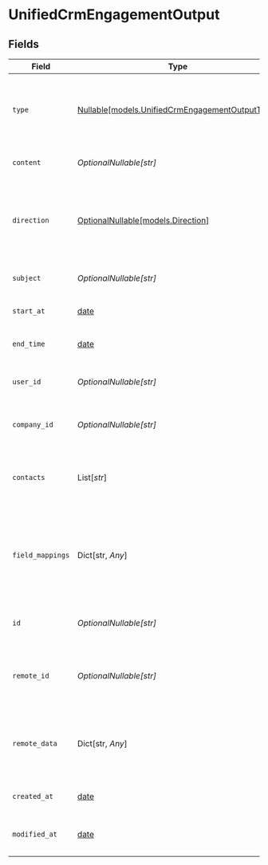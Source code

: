 # UnifiedCrmEngagementOutput


## Fields

| Field                                                                                          | Type                                                                                           | Required                                                                                       | Description                                                                                    | Example                                                                                        |
| ---------------------------------------------------------------------------------------------- | ---------------------------------------------------------------------------------------------- | ---------------------------------------------------------------------------------------------- | ---------------------------------------------------------------------------------------------- | ---------------------------------------------------------------------------------------------- |
| `type`                                                                                         | [Nullable[models.UnifiedCrmEngagementOutputType]](../models/unifiedcrmengagementoutputtype.md) | :heavy_check_mark:                                                                             | The type of the engagement. Authorized values are EMAIL, CALL or MEETING                       | MEETING                                                                                        |
| `content`                                                                                      | *OptionalNullable[str]*                                                                        | :heavy_minus_sign:                                                                             | The content of the engagement                                                                  | Meeting call with CTO                                                                          |
| `direction`                                                                                    | [OptionalNullable[models.Direction]](../models/direction.md)                                   | :heavy_minus_sign:                                                                             | The direction of the engagement. Authorized values are INBOUND or OUTBOUND                     | INBOUND                                                                                        |
| `subject`                                                                                      | *OptionalNullable[str]*                                                                        | :heavy_minus_sign:                                                                             | The subject of the engagement                                                                  | Technical features planning                                                                    |
| `start_at`                                                                                     | [date](https://docs.python.org/3/library/datetime.html#date-objects)                           | :heavy_minus_sign:                                                                             | The start time of the engagement                                                               | 2024-10-01T12:00:00Z                                                                           |
| `end_time`                                                                                     | [date](https://docs.python.org/3/library/datetime.html#date-objects)                           | :heavy_minus_sign:                                                                             | The end time of the engagement                                                                 | 2024-10-01T22:00:00Z                                                                           |
| `user_id`                                                                                      | *OptionalNullable[str]*                                                                        | :heavy_minus_sign:                                                                             | The UUID of the user tied to the engagement                                                    | 801f9ede-c698-4e66-a7fc-48d19eebaa4f                                                           |
| `company_id`                                                                                   | *OptionalNullable[str]*                                                                        | :heavy_minus_sign:                                                                             | The UUID of the company tied to the engagement                                                 | 801f9ede-c698-4e66-a7fc-48d19eebaa4f                                                           |
| `contacts`                                                                                     | List[*str*]                                                                                    | :heavy_minus_sign:                                                                             | The UUIDs of contacts tied to the engagement object                                            | [<br/>"801f9ede-c698-4e66-a7fc-48d19eebaa4f"<br/>]                                             |
| `field_mappings`                                                                               | Dict[str, *Any*]                                                                               | :heavy_minus_sign:                                                                             | The custom field mappings of the engagement between the remote 3rd party & Panora              | {<br/>"fav_dish": "broccoli",<br/>"fav_color": "red"<br/>}                                     |
| `id`                                                                                           | *OptionalNullable[str]*                                                                        | :heavy_minus_sign:                                                                             | The UUID of the engagement                                                                     | 801f9ede-c698-4e66-a7fc-48d19eebaa4f                                                           |
| `remote_id`                                                                                    | *OptionalNullable[str]*                                                                        | :heavy_minus_sign:                                                                             | The id of the engagement in the context of the Crm 3rd Party                                   | id_1                                                                                           |
| `remote_data`                                                                                  | Dict[str, *Any*]                                                                               | :heavy_minus_sign:                                                                             | The remote data of the engagement in the context of the Crm 3rd Party                          | {<br/>"fav_dish": "broccoli",<br/>"fav_color": "red"<br/>}                                     |
| `created_at`                                                                                   | [date](https://docs.python.org/3/library/datetime.html#date-objects)                           | :heavy_minus_sign:                                                                             | The created date of the object                                                                 | 2024-10-01T12:00:00Z                                                                           |
| `modified_at`                                                                                  | [date](https://docs.python.org/3/library/datetime.html#date-objects)                           | :heavy_minus_sign:                                                                             | The modified date of the object                                                                | 2024-10-01T12:00:00Z                                                                           |